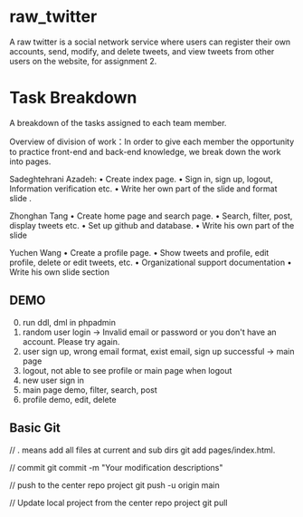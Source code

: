 # raw_twitter

A raw twitter is a social network service where users can register their own accounts, send, modify, and delete tweets, and view tweets from other users on the website, for assignment 2.


# Task Breakdown

A breakdown of the tasks assigned to each team member.

Overview of division of work：In order to give each member the opportunity to practice front-end and back-end knowledge, we break down the work into pages.
 
Sadeghtehrani Azadeh:
• Create index page.
• Sign in, sign up, logout, Information verification etc.
• Write her own part of the slide and format slide .

Zhonghan Tang
• Create home page and search page.
• Search, filter, post, display tweets etc.
• Set up github and database.
• Write his own part of the slide

Yuchen Wang
• Create a profile page.
• Show tweets and profile, edit profile, delete or edit tweets, etc.
• Organizational support documentation
• Write his own slide section

## DEMO

0. run ddl, dml in phpadmin
1. random user login -> Invalid email or password or you don't have an account. Please try again.
2. user sign up, wrong email format, exist email, sign up successful -> main page
3. logout, not able to see profile or main page when logout 
4. new user sign in 
5. main page demo, filter, search, post
6. profile demo, edit, delete
   
## Basic Git

// . means add all files at current and sub dirs
git add pages/index.html. 

// commit
git commit -m "Your modification descriptions"

// push to the center repo project
git push -u origin main

// Update local project from the center repo project
git pull